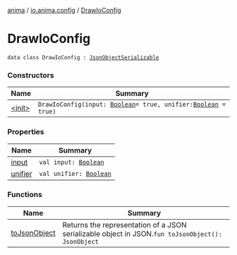 [anima](../../index.md) / [io.anima.config](../index.md) / [DrawIoConfig](./index.md)

# DrawIoConfig

`data class DrawIoConfig : `[`JsonObjectSerializable`](../../io.anima/-json-object-serializable/index.md)

### Constructors

| Name | Summary |
|---|---|
| [&lt;init&gt;](-init-.md) | `DrawIoConfig(input: `[`Boolean`](https://kotlinlang.org/api/latest/jvm/stdlib/kotlin/-boolean/index.html)` = true, unifier: `[`Boolean`](https://kotlinlang.org/api/latest/jvm/stdlib/kotlin/-boolean/index.html)` = true)` |

### Properties

| Name | Summary |
|---|---|
| [input](input.md) | `val input: `[`Boolean`](https://kotlinlang.org/api/latest/jvm/stdlib/kotlin/-boolean/index.html) |
| [unifier](unifier.md) | `val unifier: `[`Boolean`](https://kotlinlang.org/api/latest/jvm/stdlib/kotlin/-boolean/index.html) |

### Functions

| Name | Summary |
|---|---|
| [toJsonObject](to-json-object.md) | Returns the representation of a JSON serializable object in JSON.`fun toJsonObject(): JsonObject` |
